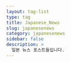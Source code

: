 ```yaml
---
layout: tag-list
type: tag
title: Japanese_News
slug: japanesenews
category: japanesenews
sidebar: false
description: >
  일본 뉴스 포스트들입니다.
---
```

